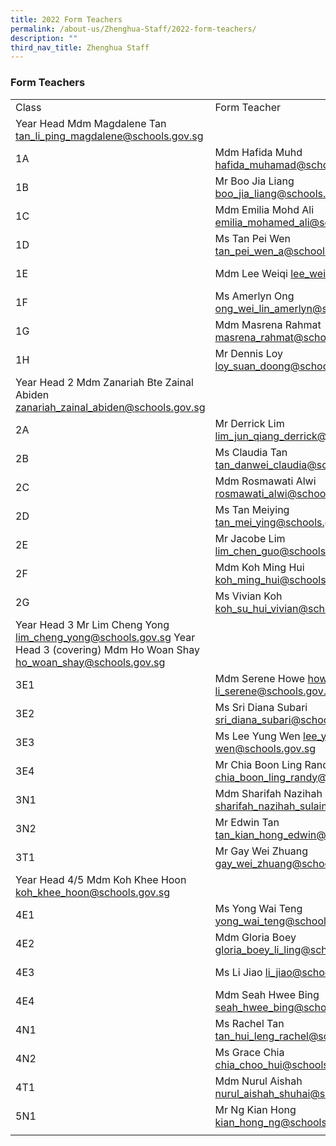 ```yaml
---
title: 2022 Form Teachers
permalink: /about-us/Zhenghua-Staff/2022-form-teachers/
description: ""
third_nav_title: Zhenghua Staff
---
```

### Form Teachers

|  |  |  |  |
|---|---|---|---|
| Class | Form Teacher | Form Teacher | Form Teacher |
| Year Head Mdm Magdalene Tan [tan_li_ping_magdalene@schools.gov.sg](tan_li_ping_magdalene@schools.gov.sg) |  |  |  |
| 1A | Mdm Hafida Muhd hafida_muhamad@schools.gov.sg | Ms Tay Limin tay_limin@schools.gov.sg | Mr Muhd Faisal Ramli muhammad_faisal_ramli@schools.gov.sg |
| 1B | Mr Boo Jia Liang boo_jia_liang@schools.gov.sg | Ms Valerie Chia chia_wei_ting_valerie@schools.gov.sg |  |
| 1C | Mdm Emilia Mohd Ali emilia_mohamed_ali@schools.gov.sg | Ms Kwek Co Hui kwek_co_hui@schools.gov.sg |  |
| 1D | Ms Tan Pei Wen tan_pei_wen_a@schools.gov.sg | Mdm Chee Pei Jiun chee_pei_jiun_a@schools.gov.sg |  |
| 1E | Mdm Lee Weiqi lee_weiqi@schools.gov.sg | Ms Sakinah Md Supiyan sakinah_mohamed_supiyan@schools.gov.sg |  |
| 1F | Ms Amerlyn Ong ong_wei_lin_amerlyn@schools.gov.sg | Mr Liang Kar Weng liang_kar_weng@schools.gov.sg |  |
| 1G | Mdm Masrena Rahmat masrena_rahmat@schools.gov.sg | Mr Aaron Justin Tan aaron_justin_tan_wen@schools.gov.sg |  |
| 1H | Mr Dennis Loy loy_suan_doong@schools.gov.sg | Ms Jamie Foo foo_jie_min_jamie@schools.gov.sg |  |
| Year Head 2 Mdm Zanariah Bte Zainal Abiden zanariah_zainal_abiden@schools.gov.sg |  |  |  |
| 2A | Mr Derrick Lim lim_jun_qiang_derrick@schools.gov.sg | Ms Darlene John Johney darlene_john_johney@schools.gov.sg |  |
| 2B | Ms Claudia Tan tan_danwei_claudia@schools.gov.sg | Mr Faizal Bin Bohari faizal_bohari@schools.gov.sg |  |
| 2C | Mdm Rosmawati Alwi rosmawati_alwi@schools.gov.sg | Mr Andrew Kan kan_andrew@schools.gov.sg |  |
| 2D | Ms Tan Meiying tan_mei_ying@schools.gov.sg |  |  |
| 2E | Mr Jacobe Lim lim_chen_guo@schools.gov.sg | Ms Cynthia Loh loh_so_boey@schools.gov.sg |  |
| 2F | Mdm Koh Ming Hui koh_ming_hui@schools.gov.sg | Mdm Karen Choo choo_karen@schools.gov.sg | Mdm Saratha (Mrs Selvam) saratha_devi_ramasamy@schools.gov.sg |
| 2G | Ms Vivian Koh koh_su_hui_vivian@schools.gov.sg | Ms Siti Nurbasyirah Azahar siti_nurbasyirah_azahar@schools.gov.sg |  |
| Year Head 3 Mr Lim Cheng Yong lim_cheng_yong@schools.gov.sg  Year Head 3 (covering) Mdm Ho Woan Shay ho_woan_shay@schools.gov.sg |  |  |  |
| 3E1 | Mdm Serene Howe howe_joo-li_serene@schools.gov.sg | Mr Samuel Lim samuel_lim_kok_boon@schools.gov.sg |  |
| 3E2 | Ms Sri Diana Subari sri_diana_subari@schools.gov.sg | Mr Peter Ng ng_seng_huat@schools.gov.sg |  |
| 3E3 | Ms Lee Yung Wen lee_yung-wen@schools.gov.sg | Mdm Felicity Lim lim_sy_hing_felicity@schools.gov.sg |  |
| 3E4 | Mr Chia Boon Ling Randy chia_boon_ling_randy@schools.gov.sg | Mdm Tan Li Leng Agnes tan_li_leng@schools.gov.sg |  |
| 3N1 | Mdm Sharifah Nazihah Sulaiman sharifah_nazihah_sulaiman@schools.gov.sg | Mdm Tan Fong Yee tan_fong_yee@schools.gov.sg |  |
| 3N2 | Mr Edwin Tan tan_kian_hong_edwin@schools.gov.sg | Mr Widad Wahid widad_wahid@schools.gov.sg |  |
| 3T1 | Mr Gay Wei Zhuang gay_wei_zhuang@schools.gov.sg | Mdm Goh Lay Ping Justina goh_lay_ping_justina@schools.gov.sg |  |
| Year Head 4/5 Mdm Koh Khee Hoon koh_khee_hoon@schools.gov.sg |  |  |  |
| 4E1 | Ms Yong Wai Teng yong_wai_teng@schools.gov.sg | Ms Anna Low low_li_leen_anna@schools.gov.sg |  |
| 4E2 | Mdm Gloria Boey gloria_boey_li_ling@schools.gov.sg | Ms Marinah Mohdar marinah_mohdar@schools.gov.sg |  |
| 4E3 | Ms Li Jiao li_jiao@schools.gov.sg | Ms Natalie Tan tan_li_er_natalie@schools.gov.sg |  |
| 4E4 | Mdm Seah Hwee Bing seah_hwee_bing@schools.gov.sg | Mr Sebastian Ang sebastian_ang_tau@schools.gov.sg |  |
| 4N1 | Ms Rachel Tan tan_hui_leng_rachel@schools.gov.sg | Mr Shamsul Idris shamsul_idris@schools.gov.sg |  |
| 4N2 | Ms Grace Chia chia_choo_hui@schools.gov.sg | Mdm Nur Elfianie  nur_elfianie_abdul_samad@schools.gov.sg | Mr Lim Michael lim_michael@schools.gov.sg |
| 4T1 | Mdm Nurul Aishah nurul_aishah_shuhai@schools.gov.sg | Ms Tan Cheng Cheng Angela tan_cheng_cheng_angela@schools.gov.sg |  |
| 5N1 | Mr Ng Kian Hong kian_hong_ng@schools.gov.sg | Mdm Liu Fen liu_fen@schools.gov.sg |  |
|  |  |  |  |